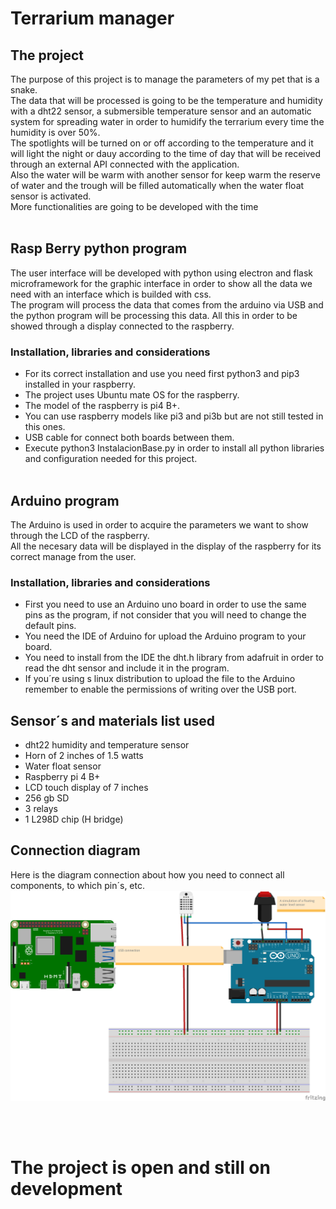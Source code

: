# Terrarium manager

## The project
The purpose of this project is to manage the parameters of my pet that is a snake.
<br>
The data that will be processed is going to be the temperature and humidity with a dht22 sensor, a submersible temperature sensor and an automatic system for spreading water in order to humidify the terrarium every time the humidity is over 50%.
<br>
The spotlights will be turned on or off according to the temperature and it will light the night or dauy according to the time of day that will be received through an external API connected with the application.
<br>
Also the water will be warm with another sensor for keep warm the reserve of water and the trough will be filled automatically when the water float sensor is activated.
<br>
More functionalities are going to be developed with the time
<br><br>

## Rasp Berry python program
The user interface will be developed with python using electron and flask microframework for the graphic interface in order to show all the data we need with an interface which is builded with css.
<br>
The program will process the data that comes from the arduino via USB and the python program will be processing this data.
All this in order to be showed through a display connected to the raspberry.
<br>

### Installation, libraries and considerations
* For its correct installation and use you need first python3 and pip3 installed in your raspberry.
* The project uses Ubuntu mate OS for the raspberry.
* The model of the raspberry is pi4 B+.
* You can use raspberry models like pi3 and pi3b but are not still tested in this ones.
* USB cable for connect both boards between them.
* Execute python3 InstalacionBase.py in order to install all python libraries and configuration needed for this project.
<br><br>

## Arduino program
The Arduino is used in order to acquire the parameters we want to show through the LCD of the raspberry.
<br>
All the necesary data will be displayed in the display of the raspberry for its correct manage from the user.

### Installation, libraries and considerations
* First you need to use an Arduino uno board in order to use the same pins as the program, if not consider that you will need to change the default pins.
* You need the IDE of Arduino for upload the Arduino program to your board.
* You need to install from the IDE the dht.h library from adafruit in order to read the dht sensor and include it in the program.
* If you´re using s linux distribution to upload the file to the Arduino remember to enable the permissions of writing over the USB port.

## Sensor´s and materials list used
* dht22 humidity and temperature sensor
* Horn of 2 inches of 1.5 watts
* Water float sensor
* Raspberry pi 4 B+
* LCD touch display of 7 inches
* 256 gb SD
* 3 relays
* 1 L298D chip (H bridge)

## Connection diagram
Here is the diagram connection about how you need to connect all components, to which pin´s, etc.
![](Imgs/Diagrama.png)

<br><br>

# The project is open and still on development